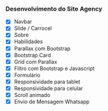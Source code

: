 ### Desenvolvimento do Site Agency

- [x] Navbar
- [x] Slide / Carrocel
- [x] Sobre
- [x] Habilidades
- [x] Parallax com Bootstrap
- [x] Bootstrap Card
- [x] Grid com Parallax
- [x] Filtro com Bootstrap e Javascript
- [x] Formulário
- [x] Responsividade para tablet
- [x] Responsividade para celular
- [x] Scroll animado
- [x] Envio de Mensagem Whatsapp